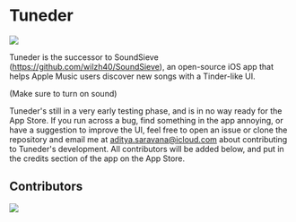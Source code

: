 # Tuneder
<a href="https://www.buymeacoffee.com/adityasaravana"><img src="https://img.buymeacoffee.com/button-api/?text=Buy me a coffee&emoji=&slug=adityasaravana&button_colour=FFDD00&font_colour=000000&font_family=Cookie&outline_colour=000000&coffee_colour=ffffff" /></a>
<br>

Tuneder is the successor to SoundSieve (https://github.com/wilzh40/SoundSieve), an open-source iOS app that helps Apple Music users discover new songs with a Tinder-like UI. 

(Make sure to turn on sound)


Tuneder's still in a very early testing phase, and is in no way ready for the App Store. If you run across a bug, find something in the app annoying, or have a suggestion to improve the UI, feel free to open an issue or clone the repository and email me at aditya.saravana@icloud.com about contributing to Tuneder's development. All contributors will be added below, and put in the credits section of the app on the App Store. 

## Contributors
<a href="https://github.com/adityasaravana/Tuneder/graphs/contributors">
  <img src="https://contrib.rocks/image?repo=adityasaravana/Tuneder" />
</a>



<br>
<br>

